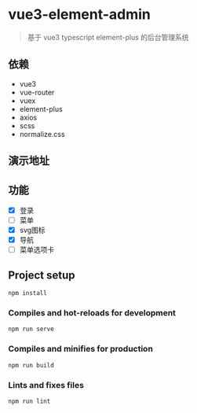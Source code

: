 # vue3-element-admin
> 基于 vue3 typescript element-plus 的后台管理系统

## 依赖
- vue3
- vue-router
- vuex
- element-plus
- axios
- scss
- normalize.css

## 演示地址

## 功能
- [x] 登录
- [ ] 菜单
- [x] svg图标
- [x] 导航
- [ ] 菜单选项卡

## Project setup
```
npm install
```

### Compiles and hot-reloads for development
```
npm run serve
```

### Compiles and minifies for production
```
npm run build
```

### Lints and fixes files
```
npm run lint
```
